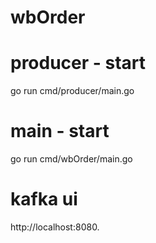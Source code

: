 # wbOrder

# producer - start
go run cmd/producer/main.go

# main - start
go run cmd/wbOrder/main.go


# kafka ui
http://localhost:8080.
